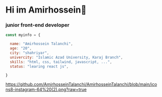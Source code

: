 # Hi im Amirhossein👋
### junior front-end developer 

``` javascript
const myinfo = {

  name: "Amirhossein Talanchi",
  age: "20",
  city: "shahriyar",
  univercity: "Islamic Azad University, Karaj Branch",
  skills: "html, css, tailwind, javascript, ...",
  status: "learing react js",

}
```


https://github.com/AmirhosseinTalanchi/AmirhosseinTalanchi/blob/main/icons8-instagram-64%20(2).png?raw=true
